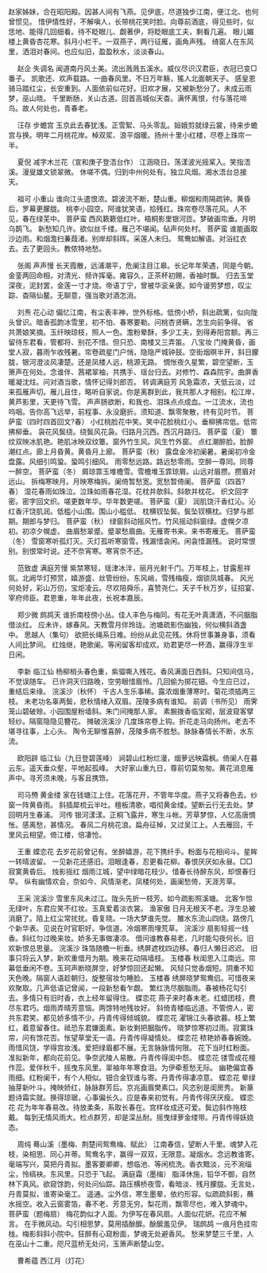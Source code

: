 <!-- { "loadSidebar": true } -->
赵家姊妹，合在昭阳殿。因甚人间有飞燕。见伊底，尽道独步江南，便江北、也何曾惯见。 
惜伊情性好，不解嗔人，长带桃花笑时脸。向尊前酒底，得见些时，似恁地、能得几回细看。待不眨眼儿、觑著伊，将眨眼底工夫，剩看几遍。 
眼儿媚
楼上黄昏杏花寒。斜月小栏干。一双燕子，两行征雁，画角声残。 
绮窗人在东风里，洒泪对春间。也应似旧，盈盈秋水，淡淡春山。 

　
赵企
失调名
闻道南丹风土美。流出溅溅五溪水。威仪尽识汉君臣，衣冠已变□番子。 
凯歌还、欢声载路。一曲春风里。不日万年觞，猺人北面朝天子。 
感皇恩
骑马踏红尘，长安重到。人面依前似花好。旧欢才展，又被新愁分了。未成云雨梦，巫山晓。 
千里断肠，关山古道。回首高城似天杳。满怀离恨，付与落花啼鸟。故人何处也，青春老。 

　
汪存
步蟾宫
玉京此去春犹浅。正雪絮、马头零乱。姮娥剪就绿云裳，待来步蟾宫与换。明年二月桃花岸。棹双浆、浪平烟暖。扬州十里小红楼，尽卷上珠帘一半。 

　
夏倪
减字木兰花（宣和庚子登浯台作）
江涵晓日。荡漾波光摇桨入。笑指浯溪。漫叟雄文锁翠微。 
休嗟不偶。归到中州何处有。独立风烟。湘水浯台总接天。 

　
祖可
小重山
谁向江头遣恨浓。碧波流不断，楚山重。柳烟和雨隔疏钟。黄昏后，罗幕更朦胧。 
桃李小园空。阿谁犹笑语，拾残红。珠帘卷尽落花风。人不见，春在绿芜中。 
菩萨蛮
西风簌簌低红叶。梧桐影里银河匝。梦破画帘垂。月明乌鹊飞。 
新愁知几许。欲似丝千缕。雁己不堪闻。砧声何处村。 
菩萨蛮
谁能画取沙边雨。和烟澹扫蒹葭渚。别岸却斜晖。采莲人未归。 
鸳鸯如解语。对浴红衣去。去了更回头。教侬特地愁。 

　
张阁
声声慢
长天霞散，远浦潮平，危阑注目江皋。长记年年荣遇，同是今朝。金銮两回命相，对清光、频许挥毫。雍容久，正茶杯初赐，香袖时飘。 
归去玉堂深夜，泥封罢，金莲一寸才烧。帝语丁宁，曾被华衮亲褒。如今谩劳梦想，叹尘踪、杳隔仙鳌。无聊意，强当歌对酒怎消。 

　
刘焘
花心动
偏忆江南，有尘表丰神，世外标格。低傍小桥，斜出疏篱，似向陇头曾识。暗香孤韵冰雪里，初不怕、春寒要勒。问桃杏贤瞒，怎生向前争得。 
省共萧娘笑摘。玉纤映琼枝，照人一色。澹粉晕酥，多少工夫，到得寿阳宫额。再三留待东君看，管都将、别花不惜。但只恐、南楼又三弄笛。 
八宝妆
门掩黄昏，画堂人寂，暮雨乍收残暑。帘卷疏星门户悄，隐隐严城钟鼓。空街烟暝半开，斜日朦胧，银河澄淡风凄楚。还是凤楼人远，桃源无路。 
惆怅夜久星繁，碧空望断，玉箫声在何处。念谁伴、茜裙翠袖，共携手、瑶台归去。对修竹、森森院宇。曲屏香暖凝沈炷。问对酒当歌，情怀记得刘郎否。 
转调满庭芳
风急霜浓，天低云淡，过来孤雁声切。雁儿且住，略听自家说。你是离群到此，我共那人才相别。松江岸，黄芦影里，天更待飞雪。 
声声肠欲断，和我也、泪珠点点成血。一江流水，流也呜咽。告你高飞远举，前程事、永没磨折。须知道、飘零聚散，终有见时节。 
菩萨蛮（四时四首回文?春）
小红桃脸花中笑。笑中花脸桃红小。垂柳拂帘低。低帘拂柳垂。 
袅花风鬓绕。绕鬓风花袅。归路月沉西。西沉月路归。 
菩萨蛮（夏）
簟纹双映冰肌艳。艳肌冰映双纹簟。窗外竹生风。风生竹外窗。 
点红潮醉脸。脸醉潮红点。廊上月昏黄。黄昏月上廊。 
菩萨蛮（秋）
露盘金冷初阑暑。暑阑初冷金盘露。风细引鸣蛩。蛩鸣引细风。 
雨零愁远路。路远愁零雨。空醉一尊同。同尊一醉空。 
菩萨蛮（冬）
屑琼霏玉堆檐雪。雪檐堆玉霏琼屑。山远对眉攒。攒眉对远山。 
拆梅寒映月。月映寒梅拆。阑倚暂愁宽。宽愁暂倚阑。 
菩萨蛮（四首?春）
湿花春雨如珠泣。泣珠如雨春花湿。花枕并欹斜。斜欹并枕花。 
织文回字密。密字回文织。嗟更数年华。华年数更嗟。 
菩萨蛮（夏）
润肌饶汗香红沁。沁红香汗饶肌润。低槛小山围。围山小槛低。 
枕横钗坠鬓。鬓坠钗横枕。归梦与郎期。期郎与梦归。 
菩萨蛮（秋）
绿窗斜动摇风竹。竹风摇动斜窗绿。虚幌夕凉初。初凉夕幌虚。 
曲眉愁翠蹙。蹙翠愁眉曲。无雁寄书来。来书寄雁无。 
菩萨蛮（冬）
雪窗寒听孤灯灭。灭灯孤听寒窗雪。残漏惜衾闲。闲衾惜漏残。 
说时常恨别。别恨常时说。还不奈宵寒。寒宵奈不还。 

　
范致虚
满庭芳慢
紫禁寒轻，瑶津冰泮，丽月光射千门。万年枝上，甘露惹祥氛。北阙华灯预赏，嬉游盛、丝管纷纷。东风峭，雪残梅瘦，烟锁凤城春。 
风光何处好，彩山万仞，宝炬凌云。尽欢陪舜乐，喜赞尧仁。天子千秋万岁，征招宴、宰府师臣。君恩重，年年此夜，长祝本嘉辰。 

　
郑少微
鹧鸪天
谁折南枝傍小丛。佳人丰色与梅同。有花无叶真潇酒，不问胭脂借淡红。 
应未许，嫁春风。天教雪月伴玲珑。池塘疏影伤幽独，何似横斜酒盏中。 
思越人（集句）
欲把长绳系日难。纷纷从此见花残。休将世事兼身事，须看人间比梦间。 
红烛继，艳歌阑。等闲留客却成欢。劝君更尽一杯酒，赢得浮生半日闲。 

　
李新
临江仙
杨柳梢头春色重，紫骝嘶入残花。香风满面日西斜。只知间信马，不觉误随车。 
已许洞天归路晚，空劳眼惜眉怜。几回偷为掷花钿。今生应已过，重结后来缘。 
浣溪沙（秋怀）
千古人生乐事稀。露浓烟重薄寒时。菊花须插两三枝。 
未老功名辜两鬓，悲秋情绪入双眉。茂陵多病有谁知。 
前调（书所见）
雨霁笼山碧破赊。小园围屋粉墙斜。朱门间掩那人家。 
素腕拨香临宝砌，层波窥客擘轻纱。隔窗隐隐见簪花。 
摊破浣溪沙
几度珠帘卷上钩。折花走马向扬州。老去不堪寻往事，上心头。 
陶令无聊惟喜醉，茂陵多病不胜愁。脉脉春情长不断，水东流。 

　
欧阳辟
临江仙（九日登碧莲峰）
涧碧山红粉烂漫，烟萝远映霜枫。倚阑人在暮云东。遥天垂众壑，平地起孤峰。 
大好家山重九日，尊前切莫匆匆。黄花消息雁声中。寻芳须未晚，与客且携筇。 

　
司马槱
黄金缕
家在钱塘江上住。花落花开，不管年华度。燕子又将春色去。纱窗一阵黄昏雨。 
斜插犀梳云半吐。檀板清歌，唱彻黄金缕。望断云行无去处。梦回明月生春浦。 
河传
银河漾漾。正桐飞露井，寒生斗帐。芳草梦惊，人忆高唐惆怅。感离愁，甚情况。 
春风二月桃花浪。扁舟征棹，又过吴江上。人去雁回，千里风云相望。倚江楼，倍凄怆。 

　
王重
蝶恋花
去岁花前曾记有。坐醉嬉游，花下携纤手。粉面与花相间斗。星眸一转晴波留。 
一见新花还感旧。泪眼逢春，忍更看花柳。春恨厌厌如永昼。□□寂寞黄昏后。 
烛影摇红
烟雨江城，望中绿暗花枝少。惜春长待醉东风，却恨春归早。 
纵有幽情欢会，奈如今、风情渐老。凤楼何处，画阑愁倚，天涯芳草。 

　
王采
浣溪沙
雪里东风未过江。陇头先折一枝芳。如今疏影照溪塘。 
北客乍惊无绿叶，东君应笑不红妆。玉真爱着淡衣裳。 
渔家傲
日月无根天不老。浮生总被消磨了。陌上红尘常扰扰。昏复晓。一场大梦谁先觉。 
雒水东流山四绕。路傍几个新华表。见说在时官职好。争信道。冷烟寒雨埋荒草。 
浣溪沙
扇影轻摇一线香。斜红匀过晚来妆。娇多无事做凄凉。 
借问谁教春易老，几时能勾夜何长。旧欢新恨总思量。 
浣溪沙
珠箔随檐一桁垂。绣屏遮枕四边移。春归人懒日迟迟。 
旧事只将云入梦，新欢重借月为期。晚来花动隔墙枝。 
玉楼春
秋闺思入江南远。帘幕低垂闲不卷。玉珂声断晓屏空，好梦惊回还起懒。 
风轻只觉香烟短。阴重不知天色晚。隔窗人语趁朝归，旋整宿妆匀睡脸。 
玉楼春
绣屏晓梦鸳鸯侣。可惜夜来欢聚取。几声低语记曾闻，一段新愁看乍觑。 
繁红洗尽胭脂雨。春被杨花勾引去。多情只有旧时香，衣上经年留得住。 
蝶恋花
燕子来时春未老。红蜡团枝，费尽东君巧。烟雨弄晴芳意恼。两馀特地残妆好。 
斜倚青楼临远道。不管傍人，密共东君笑。都见娇多情不少。丹青传得倾城貌。 
蝶恋花
濯锦江头春欲暮。枝上繁红，着意留春住。祗恐东君嫌面素。新妆剩把胭脂传。 
晓梦惊寒初过雨。寂寞珠帘，问有馀花否。怅望草堂无一语。丹青传得凝情处。 
蝶恋花
秾艳娇春春婉娩。雨惜风饶，学得宫妆浅。爱把绿眉都不展。无言脉脉情何限。 
花下当时红粉面。准拟新年，都向花前见。争奈武陵人易散。丹青传得闺中怨。 
蝶恋花
镂雪成花檀作蕊。爱伴秋千，摇曳东风里。翠袖年年寒食泪。为伊牵惹愁无际。 
幽艳偏宜春雨细。红粉阑干，有个人相似。钿合金钗谁与寄。丹青传得凄凉意。 
蝶恋花
晕绿抽芽新叶斗。掩映娇红，脉脉群芳后。京兆画眉樊素口。风恣别是闺房秀。 
新篆题诗霜实就。换得琼琚，心事偏长久。应是春来初觉有。丹青传得厌厌瘦。 
蝶恋花
花为年年春易改。待放柔条，系取长春在。宫样妆成还可爱。鬓边斜作拖枝戴。 
每到无情风雨大。检点群芳，却是深丛耐。摇曳绿萝金缕带。丹青传得妖娆态。 

　
周纯
蓦山溪（墨梅、荆楚间鸳鸯梅、赋此）
江南春信，望断人千里。魂梦入花枝，染相思、同心并蒂。鸳鸯名字，赢得一双双，无限意。凝烟水。念远教谁寄。 
毫端写兴，莫把丹青拟。墨客要卿卿，想临池、等闲梳洗。香衣黯淡，元不涴缁尘，怜缟袂。东风里。只恐于飞起。 
满庭霜（墨梅）
脂泽休施，铅华不御，自然林下真风。欲窥馀韵，何处问仙踪。路压横桥夜雪，看暗淡、残月朦胧。无言处，丹青莫拟，谁寄染毫工。 
遥通。尘外信，寒生墨晕，依约形容。似疏疏斜影，蘸水摇空。收入云窗雾箔，春不老、芳意无穷。梨花雨，飘零尽也，难入梦魂中。 
菩萨蛮（题梅扇）
梅花韵似才人面。为伊写在春风扇。人面似花妍。花应不解言。 
在手微风动。勾引相思梦。莫用插酴醿。酴醿羞见伊。 
瑞鹧鸪
一痕月色挂帘栊。梅影斜斜小院中。狂醉有心窥粉面，梦魂无处避香风。 
愁来梦楚三千里，人在巫山十二重。咫尺蓝桥无处问，玉箫声断楚山空。 

　
曹希蕴
西江月（灯花）
